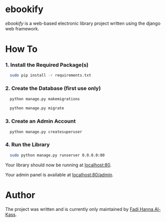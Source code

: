 # ebookify
<i>ebookify</i> is a web-based electronic library project written using the django web framework.

# How To

### 1. Install the Required Package(s)
```bash
  sudo pip install -r requirements.txt
```

### 2. Create the Database (first use only)
```bash
  python manage.py makemigrations
  
  python manage.py migrate
```

### 3. Create an Admin Account
```bash
  python manage.py createsuperuser
```

### 4. Run the Library
```bash
  sudo python manage.py runserver 0.0.0.0:80
```
Your library should now be running at [localhost:80](http://localhost).

Your admin panel is available at [localhost:80/admin](http://localhost/admin).

# Author
The project was written and is currently only maintained by [Fadi Hanna Al-Kass](http://github.com/alkass).
